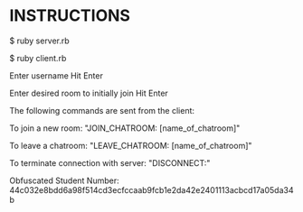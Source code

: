 # INSTRUCTIONS

$ ruby server.rb

$ ruby client.rb

Enter username
Hit Enter

Enter desired room to initially join
Hit Enter

The following commands are sent from the client:

  To join a new room: "JOIN_CHATROOM: [name_of_chatroom]"
  
  To leave a chatroom: "LEAVE_CHATROOM: [name_of_chatroom]"
  
  To terminate connection with server: "DISCONNECT:"


Obfuscated Student Number: 44c032e8bdd6a98f514cd3ecfccaab9fcb1e2da42e2401113acbcd17a05da34b
